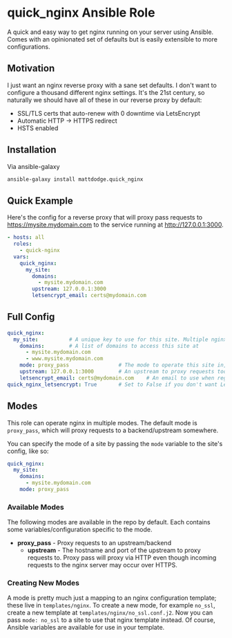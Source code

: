 # quick_nginx Ansible Role

A quick and easy way to get nginx running on your server using Ansible. Comes with an opinionated set of defaults but is easily extensible to more configurations.

## Motivation

I just want an nginx reverse proxy with a sane set defaults. I don't want to configure a thousand different nginx settings. It's the 21st century, so naturally we should have all of these in our reverse proxy by default:
* SSL/TLS certs that auto-renew with 0 downtime via LetsEncrypt
* Automatic HTTP -> HTTPS redirect
* HSTS enabled

## Installation
Via ansible-galaxy
```bash
ansible-galaxy install mattdodge.quick_nginx
```

## Quick Example
Here's the config for a reverse proxy that will proxy pass requests to https://mysite.mydomain.com to the service running at http://127.0.0.1:3000.
```yml
- hosts: all
  roles:
    - quick-nginx
  vars:
    quick_nginx:
      my_site:
        domains:
          - mysite.mydomain.com
        upstream: 127.0.0.1:3000
        letsencrypt_email: certs@mydomain.com
```

## Full Config
```yml
quick_nginx:
  my_site:          # A unique key to use for this site. Multiple nginx sites are allowed to coexist in the quick_nginx dict
    domains:        # A list of domains to access this site at
      - mysite.mydomain.com
      - www.mysite.mydomain.com
    mode: proxy_pass                # The mode to operate this site in, see Modes documentation for more examples
    upstream: 127.0.0.1:3000        # An upstream to proxy requests too. Only makes sense in the proxy_pass mode
    letsencrypt_email: certs@mydomain.com    # An email to use when registering LetsEncrypt certs
quick_nginx_letsencrypt: True       # Set to False if you don't want LetsEncrypt certs, you're on your own
```

## Modes
This role can operate nginx in multiple modes. The default mode is `proxy_pass`, which will proxy requests to a backend/upstream somewhere.

You can specify the mode of a site by passing the `mode` variable to the site's config, like so:
```yml
quick_nginx:
  my_site:
    domains:
      - mysite.mydomain.com
    mode: proxy_pass
```

### Available Modes

The following modes are available in the repo by default. Each contains some variables/configuration specific to the mode.

* **proxy_pass** - Proxy requests to an upstream/backend
  * **upstream** - The hostname and port of the upstream to proxy requests to. Proxy pass will proxy via HTTP even though incoming requests to the nginx server may occur over HTTPS.

### Creating New Modes
A mode is pretty much just a mapping to an nginx configuration template; these live in `templates/nginx`. To create a new mode, for example `no_ssl`, create a new template at `templates/nginx/no_ssl.conf.j2`. Now you can pass `mode: no_ssl` to a site to use that nginx template instead. Of course, Ansible variables are available for use in your template.
